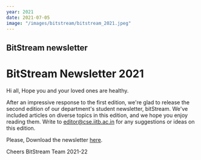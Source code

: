```yaml
---
year: 2021
date: 2021-07-05
image: "/images/bitstream/bitstream_2021.jpeg"
---
```


## BitStream newsletter

# BitStream Newsletter 2021

Hi all,
Hope you and your loved ones are healthy.

After an impressive response to the first edition, we're glad to release the second edition of our department's student newsletter, bitStream. We've included articles on diverse topics in this edition, and we hope you enjoy reading them. Write to editor@cse.iitb.ac.in for any suggestions or ideas on this edition.

Please, Download the newsletter [here](https://www.cse.iitb.ac.in/csea/bitstream_spring.pdf).

Cheers
BitStream Team 2021-22